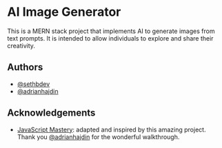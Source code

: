 
# AI Image Generator

This is a MERN stack project that implements AI to generate images from text prompts. It is intended to allow individuals to explore and share their creativity.


## Authors

- [@sethbdev](https://github.com/sethbdev)
- [@adrianhajdin](https://github.com/adrianhajdin)


## Acknowledgements

 - [JavaScript Mastery](https://www.youtube.com/watch?v=EyIvuigqDoA): adapted and inspired by this amazing project. Thank you [@adrianhajdin](https://github.com/adrianhajdin) for the wonderful walkthrough.

